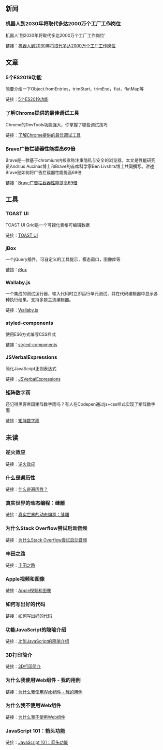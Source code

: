 ## 新闻

### 机器人到2030年将取代多达2000万个工厂工作岗位

机器人'到2030年将取代多达2000万个工厂工作岗位'

链接：[机器人到2030年将取代多达2000万个工厂工作岗位](https://www.bbc.com/news/business-48760799 "机器人到2030年将取代多达2000万个工厂工作岗位")

## 文章

### 5个ES2019功能

简要介绍一下Object.fromEntries，trimStart，trimEnd，flat，flatMap等

链接：[5个ES2019功能](https://blog.logrocket.com/5-es2019-features-you-can-use-today/ "5个ES2019功能")

### 了解Chrome提供的最佳调试工具

Chrome的DevTools功能强大，你掌握了哪些调试技巧

链接：[了解Chrome提供的最佳调试工具](https://blog.bitsrc.io/debugging-javascript-like-a-pro-a2e0f6c53c2e "了解Chrome提供的最佳调试工具")

### Brave广告拦截器性能提高69倍

Brave是一款基于chromium内核宣称注重隐私与安全的浏览器。本文是性能研究员Andrius Aucinas博士和Brave的首席科学家Ben Livshits博士共同撰写。讲述Brave是如何将广告拦截器性能提高69倍

链接：[Brave广告拦截器性能提高69倍](https://brave.com/improved-ad-blocker-performance/ "Brave广告拦截器性能提高69倍")

## 工具

### TOAST UI

TOAST UI Grid是一个可视化表格可编辑数据

链接：[TOAST UI](https://ui.toast.com/tui-grid/ "TOAST UI")

### jBox

一个jQuery插件，可自定义的工具提示，模态窗口，图像库等

链接：[jBox](https://github.com/StephanWagner/jBox "jBox")

### Wallaby.js

一个集成的测试运行器，输入代码时立即运行单元测试，并在代码编辑器中显示各种执行结果，支持多款主流编辑器。

链接：[Wallaby.js](https://wallabyjs.com/?utm_source=javascriptweekly&utm_medium=sponsored_newsletter&utm_campaign=javascriptweekly&utm_content=javascriptweekly "Wallaby.js")

### styled-components

使用ES6方式编写CSS样式

链接：[styled-components](https://www.styled-components.com/ "styled-components")

### JSVerbalExpressions

简化JavaScript正则表达式

链接：[JSVerbalExpressions](https://github.com/VerbalExpressions/JSVerbalExpressions "JSVerbalExpressions")

### 矩阵数字雨

还记得黑客帝国矩阵数字雨吗？有人在Codepen通过js+css样式实现了矩阵数字雨

链接：[矩阵数字雨](https://codepen.io/yuanchuan/pen/YoqWeR "矩阵数字雨")

## 未读

### 逆火效应

链接：[逆火效应](https://www.niemanlab.org/2019/03/the-backfire-effect-is-mostly-a-myth-a-broad-look-at-the-research-suggests/ "逆火效应")

### 什么是遍历性

链接：[什么是遍历性？](https://larspsyll.wordpress.com/2016/11/23/what-is-ergodicity-2/ "什么是遍历性")

### 真实世界的动态编程：缝雕

链接：[真实世界的动态编程：缝雕](https://avikdas.com/2019/05/14/real-world-dynamic-programming-seam-carving.html "真实世界的动态编程：缝雕")

### 为什么Stack Overflow尝试启动音频

链接：[为什么Stack Overflow尝试启动音频](https://meta.stackoverflow.com/questions/386487/why-is-stack-overflow-trying-to-start-audio "为什么Stack Overflow尝试启动音频")

### 丰田之路

链接：[丰田之路](https://en.wikipedia.org/wiki/The_Toyota_Way "丰田之路")

### Apple视频和图像

链接：[Apple视频和图像](http://www.loopinsight.com/2019/06/25/amazing-archive-of-mac-video-and-images-all-laid-out-by-decade/ "Apple视频和图像")

### 如何写出好的代码

链接：[如何写出好的代码](https://dev.to/taillogs/how-to-write-a-good-piece-of-code-2gmj?utm_source=digest_mailer&utm_medium=email&utm_campaign=digest_email "如何写出好的代码")

### 功能JavaScript的隐喻介绍

链接：[功能JavaScript的隐喻介绍](https://dev.to/maxwell_dev/a-metaphorical-introduction-to-functional-javascript-3og4?utm_source=digest_mailer&utm_medium=email&utm_campaign=digest_email "功能JavaScript的隐喻介绍")

### 3D打印简介

链接：[3D打印简介](https://dev.to/erikaheidi/an-introduction-to-3d-printing-ln1 "3D打印简介")

### 为什么我使用Web组件 - 我的用例

链接：[为什么我使用Web组件 - 我的用例](https://dev.to/shihn/why-i-use-web-components-my-use-cases-1nip "为什么我使用Web组件 - 我的用例")

### 为什么我不使用Web组件

链接：[为什么我不使用Web组件](https://dev.to/richharris/why-i-don-t-use-web-components-2cia "为什么我不使用Web组件")

### JavaScript 101：箭头功能

链接：[JavaScript 101：箭头功能](https://dev.to/karaluton/javascript-101-arrow-functions-jje "JavaScript 101：箭头功能")
